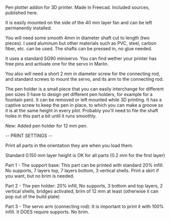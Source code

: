 Pen plotter addon for 3D printer. Made in Freecad. Included sources, published here.

It is easily mounted on the side of the 40 mm layer fan and can be left permanently installed.

You will need some smooth 4mm in diameter shaft cut to length (two pieces). I used aluminum but other materials such as PVC, steel, carbon fiber, etc. can be used. The shafts can be pressed in, no glue needed.

It uses a standard SG90 miniservo. You can find wether your printer has free pins and activate one for the servo in Marlin.

You also will need a short 2 mm in diameter screw for the connecting rod, and standard screws to mount the servo, and its arm to the connecting rod.

The pen holder is a small piece that you can easily interchange for different pen sizes (I have to design yet different pen holders, for example for a fountain pen). It can be removed or left mounted while 3D printing. It has a captive screw to keep the pen in place, to which you can make a groove so it is at the same height in every plot. Probably you'll need to file the shaft holes in this part a bit until it runs smoothly.

New: Added pen holder for 12 mm pen.

-- PRINT SETTINGS --

Print all parts in the orientation they are when you load them.

Standard 0.150 mm layer height is OK for all parts (0.2 mm for the first layer)

Part 1 - The support base: This part can be printed with standard 20% infill. No supports, 7 layers top, 7 layers bottom, 3 vertical shells. Print a skirt if you want, but no brim is needed.

Part 2 - The pen holder: 20% infill, No supports, 3 bottom and top layers, 2 vertical shells, bridges activated, brim of 12 mm at least (otherwise it can pop out of the build plate)

Part 3 - The servo arm (connecting rod): It is important to print it with 100% infill. It DOES require supports. No brim.
